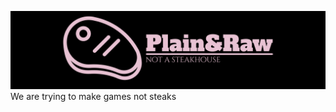 ![](https://github.com/Plain-Raw/general-assets/blob/b85d73e0c1797bd586b58a6d94c2536ab283d1d0/plainraw-logo/banners/banner-color.png)
We are trying to make games not steaks
